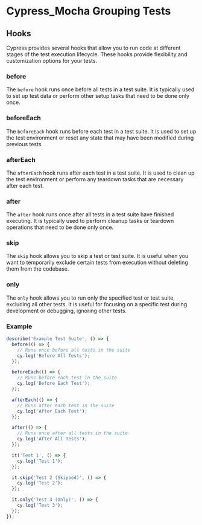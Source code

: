 # Cypress_Mocha Grouping Tests

## Hooks

Cypress provides several hooks that allow you to run code at different stages of the test execution lifecycle. These hooks provide flexibility and customization options for your tests.

### before

The `before` hook runs once before all tests in a test suite. It is typically used to set up test data or perform other setup tasks that need to be done only once.

### beforeEach

The `beforeEach` hook runs before each test in a test suite. It is used to set up the test environment or reset any state that may have been modified during previous tests.

### afterEach

The `afterEach` hook runs after each test in a test suite. It is used to clean up the test environment or perform any teardown tasks that are necessary after each test.

### after

The `after` hook runs once after all tests in a test suite have finished executing. It is typically used to perform cleanup tasks or teardown operations that need to be done only once.

### skip

The `skip` hook allows you to skip a test or test suite. It is useful when you want to temporarily exclude certain tests from execution without deleting them from the codebase.

### only

The `only` hook allows you to run only the specified test or test suite, excluding all other tests. It is useful for focusing on a specific test during development or debugging, ignoring other tests.

### Example

```javascript
describe('Example Test Suite', () => {
  before(() => {
    // Runs once before all tests in the suite
    cy.log('Before All Tests');
  });

  beforeEach(() => {
    // Runs before each test in the suite
    cy.log('Before Each Test');
  });

  afterEach(() => {
    // Runs after each test in the suite
    cy.log('After Each Test');
  });

  after(() => {
    // Runs once after all tests in the suite
    cy.log('After All Tests');
  });

  it('Test 1', () => {
    cy.log('Test 1');
  });

  it.skip('Test 2 (Skipped)', () => {
    cy.log('Test 2');
  });

  it.only('Test 3 (Only)', () => {
    cy.log('Test 3');
  });
});
